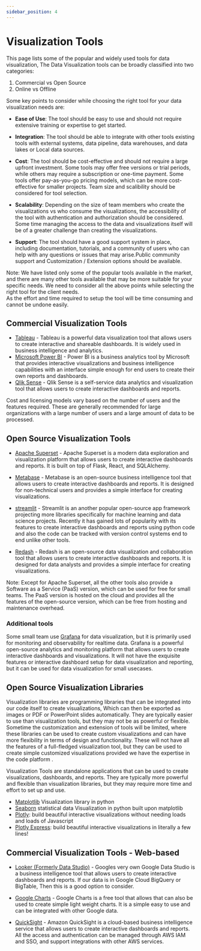 ```yaml
---
sidebar_position: 4
---
```


# Visualization Tools

This page lists some of the popular and widely used tools for data visualization,
The Data Visualization tools can be broadly classified into two categories:
1. Commercial vs Open Source 
2. Online vs Offline 

Some key points to consider while choosing the right tool for your data visualization needs are:
- **Ease of Use**: The tool should be easy to use and should not require extensive training or expertise to get started.

- **Integration**: The tool should be able to integrate with other tools existing tools with external systems, data pipeline, data warehouses, and data lakes or Local data sources.

- **Cost**: The tool should be cost-effective and should not require a large upfront investment. Some tools may offer free versions or trial periods, while others may require a subscription or one-time payment. Some tools offer pay-as-you-go pricing models, which can be more cost-effective for smaller projects. Team size and scalibility should be considered for tool selection.

- **Scalability**: Depending on the size of team members who create the visualizations vs who consume the visualizations, the accessibility of the tool with authentication and authorization should be considered. Some time managing the access to the data and visualizations itself will be of a greater challenge than creating the visualizations.

- **Support**: The tool should have a good support system in place, including documentation, tutorials, and a community of users who can help with any questions or issues that may arise.Public community support and Customization / Extension options should be available.

Note: We have listed only some of the popular tools available in the market, and there are many other tools available that may be more suitable for your specific needs. We need to consider all the above points while selecting the right tool for the client needs.   
As the effort and time required to setup the tool will be time consuming and cannot be undone easily.

## Commercial Visualization Tools
- [Tableau](https://www.tableau.com/en-gb/products/public/download) - Tableau is a powerful data visualization tool that allows users to create interactive and shareable dashboards. It is widely used in business intelligence and analytics.
- [Microsoft Power BI](https://www.microsoft.com/en-us/power-platform/products/power-bi) - Power BI is a business analytics tool by Microsoft that provides interactive visualizations and business intelligence capabilities with an interface simple enough for end users to create their own reports and dashboards.
- [Qlik Sense](https://www.qlik.com/us/products/qlik-sense) - Qlik Sense is a self-service data analytics and visualization tool that allows users to create interactive dashboards and reports.

Cost and licensing models vary based on the number of users and the features required. 
These are generally recommended for large organizations with a large number of users and a large amount of data to be processed.

## Open Source Visualization Tools


- [Apache Superset](https://github.com/apache/superset) - Apache Superset is a modern data exploration and visualization platform that allows users to create interactive dashboards and reports. It is built on top of Flask, React, and SQLAlchemy.

- [Metabase](https://github.com/metabase/metabase) - Metabase is an open-source business intelligence tool that allows users to create interactive dashboards and reports. It is designed for non-technical users and provides a simple interface for creating visualizations.

- [streamlit](https://github.com/streamlit/streamlit) - Streamlit is an another popular open-source app framework projecting more libraries  specifically for machine learning and data science projects. Recently it has gained lots of popularity with its features to create interactive dashboards and reports using python code and also the code can be tracked with version control systems end to end unlike other tools.

- [Redash](https://github.com/getredash/redash) - Redash is an open-source data visualization and collaboration tool that allows users to create interactive dashboards and reports. It is designed for data analysts and provides a simple interface for creating visualizations. 

Note: Except for Apache Superset, all the other tools also provide a Software as a Service (PaaS) version, which can be used for free for small teams. The PaaS version is hosted on the cloud and provides all the features of the open-source version, which can be free from hosting and maintenance overhead.

### Additional tools
Some small team use [Grafana](https://grafana.com/) for data visualization, but it is primarily used for monitoring and observability for realtime data. Grafana is a powerful open-source analytics and monitoring platform that allows users to create interactive dashboards and visualizations. It will not have the exquisite features or interactive dashboard setup for data visualization and reporting, but it can be used for data visualization for small usecases.

## Open Source Visualization Libraries

Visualization libraries are programming libraries that can be integrated into our code itself to create visualizations, Which can then be exported as images or PDF or PowerPoint slides automatically. They are typically easier to use than visualization tools, but they may not be as powerful or flexible. Sometime the customization and extension of tools will be limited, where these libraries can be used to create custom visualizations and can have more flexibility in terms of design and functionality.
These will not have all the features of a full-fledged visualization tool, but they can be used to create simple customized visualizations provided we have the expertise in the code platform .

Visualization Tools are standalone applications that can be used to create visualizations, dashboards, and reports. They are typically more powerful and flexible than visualization libraries, but they may require more time and effort to set up and use.


- [Matplotlib](https://matplotlib.org/) Visualization library in python
- [Seaborn](https://seaborn.pydata.org/) statistical data Visualization in python built upon matplotlib
- [Plotly](https://dash.plotly.com): build beautiful interactive visualizations without needing loads and loads of Javascript
- [Plotly Express](https://plotly.com/python/plotly-express/): build beautiful interactive visualizations in literally a few lines!


## Commercial Visualization Tools - Web-based
- [Looker (Formerly Data Studio)](https://lookerstudio.google.com) - Googles very own Google Data Studio is a business intelligence tool that allows users to create interactive dashboards and reports. If our data is in Google Cloud BigQuery or BigTable, Then this is a good option to consider.

- [Google Charts](https://developers.google.com/chart/) - Google Charts is a free tool that allows that can also be used to create simple light weight charts. It is a simple easy to use and can be integrated with other Google data.

- [QuickSight](https://aws.amazon.com/quicksight/) - Amazon QuickSight is a cloud-based business intelligence service that allows users to create interactive dashboards and reports. All the access and authentication can be managed through AWS IAM and SSO, and support integrations with other AWS services.



